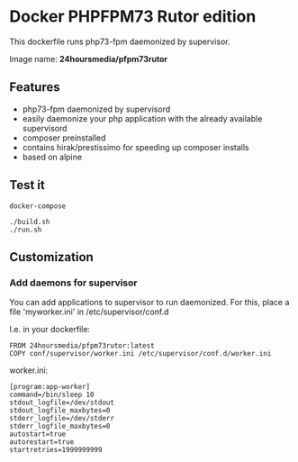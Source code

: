 # Docker PHPFPM73 Rutor edition

This dockerfile runs php73-fpm daemonized by supervisor.

Image name: **24hoursmedia/pfpm73rutor**

## Features

* php73-fpm daemonized by supervisord
* easily daemonize your php application with the already available supervisord
* composer preinstalled
* contains hirak/prestissimo for speeding up composer installs
* based on alpine

## Test it

```
docker-compose
```

```
./build.sh
./run.sh
```

## Customization

### Add daemons for supervisor

You can add applications to supervisor to run daemonized.
For this, place a file 'myworker.ini' in /etc/supervisor/conf.d

I.e. in your dockerfile:

```
FROM 24hoursmedia/pfpm73rutor:latest
COPY conf/supervisor/worker.ini /etc/supervisor/conf.d/worker.ini
```

worker.ini:
```
[program:app-worker]
command=/bin/sleep 10
stdout_logfile=/dev/stdout
stdout_logfile_maxbytes=0
stderr_logfile=/dev/stderr
stderr_logfile_maxbytes=0
autostart=true
autorestart=true
startretries=1999999999
```


